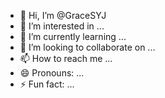 - 👋 Hi, I’m @GraceSYJ
- 👀 I’m interested in ...
- 🌱 I’m currently learning ...
- 💞️ I’m looking to collaborate on ...
- 📫 How to reach me ...
- 😄 Pronouns: ...
- ⚡ Fun fact: ...

<!---
GraceSYJ/GraceSYJ is a ✨ special ✨ repository because its `README.md` (this file) appears on your GitHub profile.
You can click the Preview link to take a look at your changes.
--->
